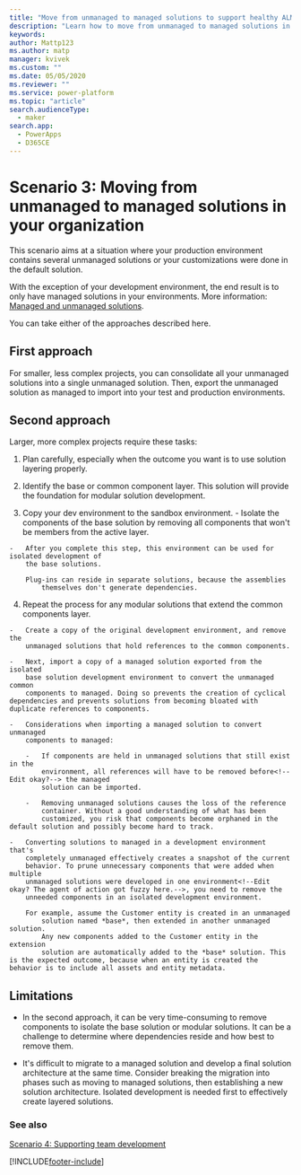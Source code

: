 ```yaml
---
title: "Move from unmanaged to managed solutions to support healthy ALM with Power Apps"
description: "Learn how to move from unmanaged to managed solutions in your organization to support healthy application lifecycle management (ALM) with Power Apps."
keywords: 
author: Mattp123
ms.author: matp
manager: kvivek
ms.custom: ""
ms.date: 05/05/2020
ms.reviewer: ""
ms.service: power-platform
ms.topic: "article"
search.audienceType: 
  - maker
search.app: 
  - PowerApps
  - D365CE
---
```

# Scenario 3: Moving from unmanaged to managed solutions in your organization
This scenario aims at a situation where your production environment
contains several unmanaged solutions or your customizations were done in the default solution.

With the exception of your development environment, the end result is to only have managed solutions in your environments. More information: [Managed and unmanaged solutions](solution-concepts-alm.md#managed-and-unmanaged-solutions).

You can take either of the approaches described here.

## First approach

For smaller, less complex projects, you can consolidate all your unmanaged solutions into a single unmanaged solution. Then, export the unmanaged solution as managed to import into your test and production environments. 

## Second approach
Larger, more complex projects require these tasks:<!--This would be better as a numbered list, so the substeps and commentary can be clearly distinguished. -->
1.   Plan carefully, especially when the outcome you want is to use solution layering properly.

2.   Identify the base or common component layer. This solution will provide the
    foundation for modular solution development.
3.   Copy your dev environment to the sandbox environment.
    -   Isolate the components of the base solution by removing all components
        that won't be members from the active layer<!--Edit okay? -->.

    -   After you complete this step, this environment can be used for isolated development of
        the base solutions.

        Plug-ins can reside in separate solutions, because the assemblies
            themselves don't generate dependencies.

4.   Repeat the process for any modular solutions that extend the common
    components layer.

    -   Create a copy of the original development environment, and remove the
        unmanaged solutions that hold references to the common components.

    -   Next, import a copy of a managed solution exported from the isolated
        base solution development environment to convert the unmanaged common
        components to managed. Doing so prevents the creation of cyclical dependencies and prevents solutions from becoming bloated with duplicate references to components.

    -   Considerations when importing a managed solution to convert unmanaged
        components to managed: 

        -   If components are held in unmanaged solutions that still exist in the
            environment, all references will have to be removed before<!--Edit okay?--> the managed
            solution can be imported.

        -   Removing unmanaged solutions causes the loss of the reference
            container. Without a good understanding of what has been
            customized, you risk that components become orphaned in the default solution and possibly become hard to track.

    -   Converting solutions to managed in a development environment that's
        completely unmanaged effectively creates a snapshot of the current
        behavior. To prune unnecessary components that were added when multiple
        unmanaged solutions were developed in one environment<!--Edit okay? The agent of action got fuzzy here.-->, you need to remove the
        unneeded components in an isolated development environment.

        For example, assume the Customer entity is created in an unmanaged
            solution named *base*, then extended in another unmanaged solution.
            Any new components added to the Customer entity in the extension
            solution are automatically added to the *base* solution. This is the expected outcome, because when an entity is created the behavior is to include all assets and entity metadata.

## Limitations 
-   In the second approach, it can be very time-consuming to remove components
    to isolate the base solution or modular solutions. It can be a challenge to determine where dependencies reside and how best to remove them.<!--Suggested.-->

-   It's difficult to migrate to a managed solution and
    develop a final solution architecture at the same time. Consider breaking the migration into phases such as moving to managed solutions, then establishing a new solution architecture. Isolated development is needed first to effectively create layered solutions.

###  See also
[Scenario 4: Supporting team development](team-development-alm.md)


[!INCLUDE[footer-include](../includes/footer-banner.md)]
